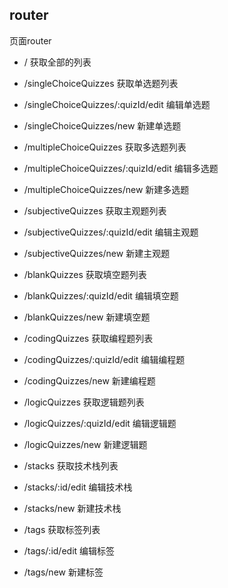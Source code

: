 ## router 

页面router

+ /  获取全部的列表

+ /singleChoiceQuizzes 获取单选题列表
+ /singleChoiceQuizzes/:quizId/edit 编辑单选题
+ /singleChoiceQuizzes/new 新建单选题


+ /multipleChoiceQuizzes 获取多选题列表
+ /multipleChoiceQuizzes/:quizId/edit 编辑多选题
+ /multipleChoiceQuizzes/new 新建多选题

+ /subjectiveQuizzes 获取主观题列表
+ /subjectiveQuizzes/:quizId/edit 编辑主观题
+ /subjectiveQuizzes/new 新建主观题

+ /blankQuizzes 获取填空题列表
+ /blankQuizzes/:quizId/edit 编辑填空题
+ /blankQuizzes/new 新建填空题


+ /codingQuizzes 获取编程题列表
+ /codingQuizzes/:quizId/edit 编辑编程题
+ /codingQuizzes/new 新建编程题


+ /logicQuizzes 获取逻辑题列表
+ /logicQuizzes/:quizId/edit 编辑逻辑题
+ /logicQuizzes/new 新建逻辑题

+ /stacks 获取技术栈列表
+ /stacks/:id/edit 编辑技术栈
+ /stacks/new 新建技术栈

+ /tags 获取标签列表
+ /tags/:id/edit 编辑标签
+ /tags/new 新建标签